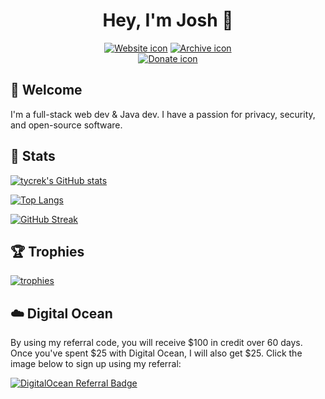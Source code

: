 <div align="center">

# Hey, I'm Josh :rocket:

[![Website icon]][Website]
[![Archive icon]][Archive]
<br>
[![Donate icon]][Donate]

[Website]: https://tycrek.com/
[Archive]: https://github.com/tycrek-archive
[Donate]: https://www.patreon.com/tycrek
[Followers]: https://github.com/tycrek?tab=followers

[Website icon]: https://img.shields.io/badge/-Check%20out%20my%20website-D50000
[Archive icon]: https://img.shields.io/badge/-Visit%20my%20project%20archive-A50000
[Donate icon]: https://img.shields.io/badge/Support%20me%20on-Patreon-FF424D?logo=patreon
[Followers icon]: https://img.shields.io/github/followers/tycrek?style=social

</div>

## :wave: Welcome

I'm a full-stack web dev & Java dev. I have a passion for privacy, security, and open-source software.

## :book: Stats

[![tycrek's GitHub stats](https://github-readme-stats.vercel.app/api?username=tycrek&count_private=true&show_icons=true&theme=dracula&hide_border=true&custom_title=tycrek%27s%20GitHub%20Stats)](https://github.com/anuraghazra/github-readme-stats)

[![Top Langs](https://github-readme-stats.vercel.app/api/top-langs/?username=tycrek&langs_count=10&layout=compact&theme=dracula&hide_border=true&card_width=445)](https://github.com/anuraghazra/github-readme-stats)

[![GitHub Streak](https://github-readme-streak-stats.herokuapp.com?user=tycrek&theme=dracula&hide_border=true)](https://git.io/streak-stats)

## :trophy: Trophies

[![trophies](https://github-profile-trophy.vercel.app/?username=tycrek&theme=dracula&title=Stars,Commit,Issues,Followers,PullRequest&margin-w=10&margin-h=10&row=2&column=3&no-frame=true)](https://github.com/ryo-ma/github-profile-trophy)

## :cloud: Digital Ocean

By using my referral code, you will receive $100 in credit over 60 days. Once you've spent $25 with Digital Ocean, I will also get $25. Click the image below to sign up using my referral:

[![DigitalOcean Referral Badge](https://web-platforms.sfo2.digitaloceanspaces.com/WWW/Badge%203.svg)](https://www.digitalocean.com/?refcode=1588de8d402c&utm_campaign=Referral_Invite&utm_medium=Referral_Program&utm_source=badge)
